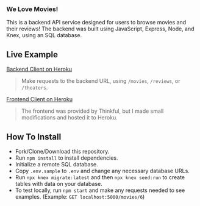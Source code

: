 ### We Love Movies!
This is a backend API service designed for users to browse movies and their reviews!
The backend was built using JavaScript, Express, Node, and Knex, using an SQL database.

## Live Example
[Backend Client on Heroku](https://dl-movies-backend.herokuapp.com/)
> Make requests to the backend URL, using `/movies`, `/reviews`, or `/theaters`.

[Frontend Client on Heroku](https://dl-movies-frontend.herokuapp.com/)
> The frontend was provided by Thinkful, but I made small modifications and hosted it to Heroku.

## How To Install
- Fork/Clone/Download this repository.
- Run `npm install` to install dependencies.
- Initialize a remote SQL database.
- Copy `.env.sample` to `.env` and change any necessary database URLs.
- Run `npx knex migrate:latest` and then `npx knex seed:run` to create tables with data on your database.
- To test locally, run `npm start` and make any requests needed to see examples. (Example: `GET localhost:5000/movies/6`)
